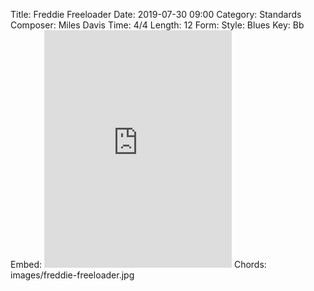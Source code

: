 Title: Freddie Freeloader
Date: 2019-07-30 09:00
Category: Standards
Composer: Miles Davis
Time: 4/4
Length: 12
Form:
Style: Blues
Key: Bb
Embed: <iframe src="https://open.spotify.com/embed/playlist/43HluyjXK4J7V3ppD3saL6" width="300" height="380" frameborder="0" allowtransparency="true" allow="encrypted-media"></iframe>
Chords: images/freddie-freeloader.jpg
